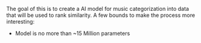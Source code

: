 The goal of this is to create a AI model for music categorization into data that will be used to rank similarity.
A few bounds to make the process more interesting:
- Model is no more than ~15 Million parameters


